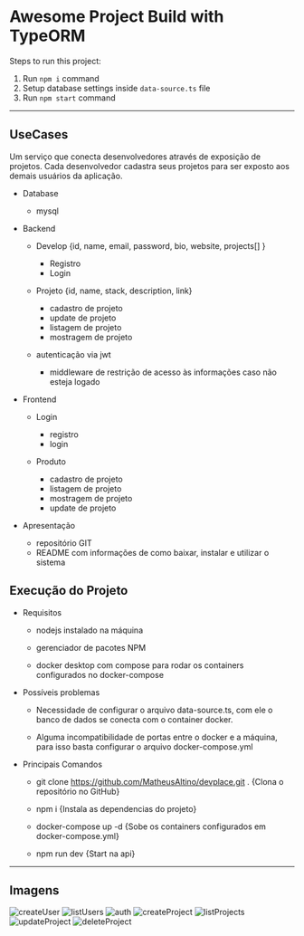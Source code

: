 # Awesome Project Build with TypeORM

Steps to run this project:

1. Run `npm i` command
2. Setup database settings inside `data-source.ts` file
3. Run `npm start` command

----------------------

## UseCases
Um serviço que conecta desenvolvedores através de exposição de projetos.
Cada desenvolvedor cadastra seus projetos para ser exposto aos demais usuários da aplicação.


- Database
    - mysql

- Backend
    - Develop {id, name, email, password, bio, website, projects[] }
        - Registro
        - Login

    - Projeto {id, name, stack, description, link}
        - cadastro de projeto
        - update de projeto
        - listagem de projeto
        - mostragem de projeto

    - autenticação via jwt
        - middleware de restrição de acesso às informações caso não esteja logado

- Frontend
    - Login
        - registro
        - login

    - Produto
        - cadastro de projeto
        - listagem de projeto
        - mostragem de projeto
        - update de projeto


- Apresentação
    - repositório GIT
    - README com informações de como baixar, instalar e utilizar o sistema


## Execução do Projeto

- Requisitos
    - nodejs instalado na máquina

    - gerenciador de pacotes NPM

    - docker desktop com compose para rodar os containers configurados no docker-compose

- Possíveis problemas

    - Necessidade de configurar o arquivo data-source.ts, com ele o banco de dados se conecta com o container docker.

    - Alguma incompatibilidade de portas entre o docker e a máquina, para isso basta configurar o arquivo docker-compose.yml

- Principais Comandos

    - git clone https://github.com/MatheusAltino/devplace.git . {Clona o repositório no GitHub}

    - npm i {Instala as dependencias do projeto}

    - docker-compose up -d {Sobe os containers configurados em docker-compose.yml}
    
    - npm run dev {Start na api}

-----------------------------
## Imagens
![createUser](https://user-images.githubusercontent.com/83050247/169723122-a57bf44d-5b57-461f-8249-1cf7decdeb81.png)
![listUsers](https://user-images.githubusercontent.com/83050247/169722620-130b2df0-cf35-4303-921d-8e578a91500a.png)
![auth](https://user-images.githubusercontent.com/83050247/169722777-60a1e7f2-5e72-4bb1-800d-7b1aeac71bf4.png)
![createProject](https://user-images.githubusercontent.com/83050247/169723020-62c74bc7-a278-47a6-a6c4-ce404d119fb9.png)
![listProjects](https://user-images.githubusercontent.com/83050247/169722836-adef1b8a-55ec-49a0-a3b8-c1e8f3bfd665.png)
![updateProject](https://user-images.githubusercontent.com/83050247/169722973-283ac5a6-2f59-4842-aa0f-cc590b125ae9.png)
![deleteProject](https://user-images.githubusercontent.com/83050247/169723268-c11423bc-bfe4-41b6-972b-1261ce5cdba7.png)
